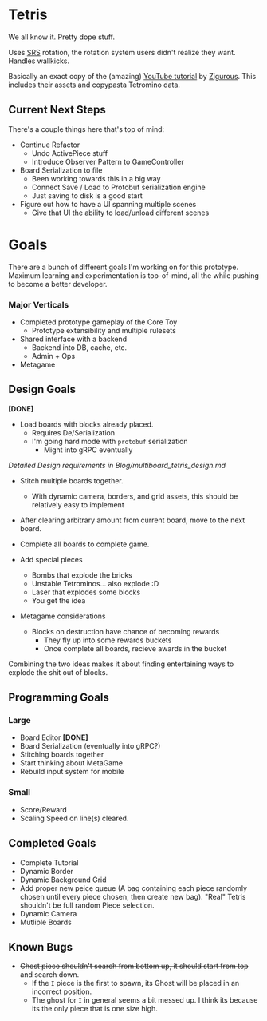 # Tetris

We all know it. Pretty dope stuff.

Uses [SRS](https://tetris.fandom.com/wiki/SRS) rotation, the rotation system users didn't realize they want. Handles wallkicks.

Basically an exact copy of the (amazing) [YouTube tutorial](https://www.youtube.com/watch?v=ODLzYI4d-J8) by [Zigurous](https://github.com/zigurous/). This includes their assets and copypasta Tetromino data.

## Current Next Steps

There's a couple things here that's top of mind:

* Continue Refactor
  * Undo ActivePiece stuff
  * Introduce Observer Pattern to GameController
* Board Serialization to file
  * Been working towards this in a big way
  * Connect Save / Load to Protobuf serialization engine
  * Just saving to disk is a good start
* Figure out how to have a UI spanning multiple scenes
  * Give that UI the ability to load/unload different scenes
  
# Goals

There are a bunch of different goals I'm working on for this prototype. Maximum learning and experimentation is top-of-mind, all the while pushing to become a better developer.

### Major Verticals

* Completed prototype gameplay of the Core Toy
  * Prototype extensibility and multiple rulesets
* Shared interface with a backend 
  * Backend into DB, cache, etc. 
  * Admin + Ops 
* Metagame 

## Design Goals

**[DONE]**
- Load boards with blocks already placed.
  - Requires De/Serialization
  - I'm going hard mode with `protobuf` serialization
    - Might into gRPC eventually

_Detailed Design requirements in Blog/multiboard_tetris_design.md_
- Stitch multiple boards together.
  - With dynamic camera, borders, and grid assets, this should be relatively easy to implement
- After clearing arbitrary amount from current board, move to the next board.
- Complete all boards to complete game.

- Add special pieces
  - Bombs that explode the bricks
  - Unstable Tetrominos... also explode :D
  - Laser that explodes some blocks
  - You get the idea

- Metagame considerations
  - Blocks on destruction have chance of becoming rewards
    - They fly up into some rewards buckets
    - Once complete all boards, recieve awards in the bucket

Combining the two ideas makes it about finding entertaining ways to explode the shit out of blocks.

## Programming Goals

### Large

* Board Editor **[DONE]**
* Board Serialization (eventually into gRPC?)
* Stitching boards together
* Start thinking about MetaGame
* Rebuild input system for mobile

### Small
- Score/Reward
- Scaling Speed on line(s) cleared.

## Completed Goals

- Complete Tutorial
- Dynamic Border
- Dynamic Background Grid
- Add proper new peice queue (A bag containing each piece randomly chosen until every piece chosen, then create new bag). "Real" Tetris shouldn't be full random Piece selection.
- Dynamic Camera
- Mutliple Boards

## Known Bugs

- ~~Ghost piece shouldn't search from bottom up, it should start from top and search down.~~
  - If the `I` piece is the first to spawn, its Ghost will be placed in an incorrect position.
  - The ghost for `I` in general seems a bit messed up. I think its because its the only piece that is one size high.

